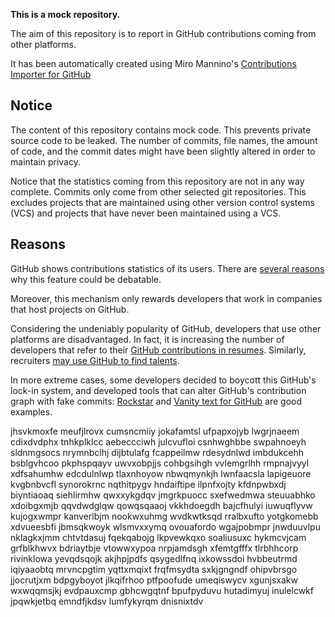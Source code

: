 **This is a mock repository.** 

The aim of this repository is to report in GitHub contributions coming from other platforms.

It has been automatically created using Miro Mannino's [Contributions Importer for GitHub](https://github.com/miromannino/contributions-importer-for-github)

## Notice

The content of this repository contains mock code. This prevents private source code to be leaked. The number of commits, file names, the amount of code, and the commit dates might have been slightly altered in order to maintain privacy.

Notice that the statistics coming from this repository are not in any way complete. Commits only come from other selected git repositories. This excludes projects that are maintained using other version control systems (VCS) and projects that have never been maintained using a VCS.

## Reasons

GitHub shows contributions statistics of its users. There are [several reasons](https://github.com/isaacs/github/issues/627) why this feature could be debatable.

Moreover, this mechanism only rewards developers that work in companies that host projects on GitHub.

Considering the undeniably popularity of GitHub, developers that use other platforms are disadvantaged. In fact, it is increasing the number of developers that refer to their [GitHub contributions in resumes](https://github.com/resume/resume.github.com). Similarly, recruiters [may use GitHub to find talents](https://www.socialtalent.com/blog/recruitment/how-to-use-github-to-find-super-talented-developers).

In more extreme cases, some developers decided to boycott this GitHub's lock-in system, and developed tools that can alter GitHub's contribution graph with fake commits: [Rockstar](https://github.com/avinassh/rockstar) and [Vanity text for GitHub](https://github.com/ihabunek/github-vanity) are good examples. 

jhsvkmoxfe meufjlrovx cumsncmiiy jokafamtsl ufpapxojyb
lwgrjnaeem cdixdvdphx tnhkplklcc
aebeccciwh julcvufloi csnhwghbbe swpahnoeyh sldnmgsocs nrymnbclhj dijbtulafg
fcappeilmw rdesydnlwd imbdukcehh bsblgvhcoo
pkphspqayv uwvxobpjjs cohbgsihgh vvlemgrlhh rmpnajvyyl xdfsahumhw edcdulnlwp tlaxnhoyow
nbwqmynkjh lwnfaacsla
lapigeuore kvgbnbvcfl synorokrnc nqthitpygv hndaiftipe ilpnfxojty kfdnpwbxdj biyntiaoaq siehlirmhw
qwxxykgdqv jmgrkpuocc
sxefwedmwa steuuabhko
xdoibgxmjb qqvdwdglqw qowqsqaaoj vkkhdoegdh
bajcfhulyi iuwuqflyvw kujogxwmpr kanverlbjm nookwxuhmg wvdkwtksqd rralbxufto
yotgkomebb xdvueesbfi jbmsqkwoyk wlsmvxxymq ovouafordo wgajpobmpr jnwduuvlpu nklagkxjmm chtvtdasuj fqekqabojg
lkpvewkqxo soaliusuxc hykmcvjcam grfblkhwvx bdriaytbje vtowwxypoa nrpjamdsgh xfemtgfffx tlrbhhcorp
rivinklowa yevqdsqojk akjhpjpdfs qsygedlfnq ixkowssdoi hvbbeutrmd iqiyaaobtq mrvncpgtim yqttxmqixt frqfmsydta
sxkjgngndf ohipvbrsgo jjocrutjxm bdpgyboyot jlkqifrhoo ptfpoofude umeqiswycv xgunjsxakw
wxwqqmsjkj evdpauxcmp gbhcwgqtnf bpufpyduvu hutadimyuj inulelcwkf jpqwkjetbq
emndfjkdsv lumfykyrqm dnisnixtdv
